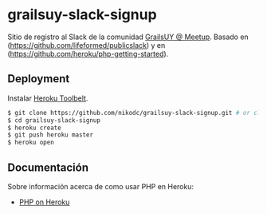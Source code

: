 # grailsuy-slack-signup

Sitio de registro al Slack de la comunidad [GrailsUY @ Meetup](http://www.meetup.com/es-ES/GrailsUY/). Basado en (https://github.com/lifeformed/publicslack) y en  (https://github.com/heroku/php-getting-started).

## Deployment

Instalar [Heroku Toolbelt](https://toolbelt.heroku.com/).

```sh
$ git clone https://github.com/nikodc/grailsuy-slack-signup.git # or clone your own fork
$ cd grailsuy-slack-signup
$ heroku create
$ git push heroku master
$ heroku open
```

## Documentación

Sobre información acerca de como usar PHP en Heroku:

- [PHP on Heroku](https://devcenter.heroku.com/categories/php)
